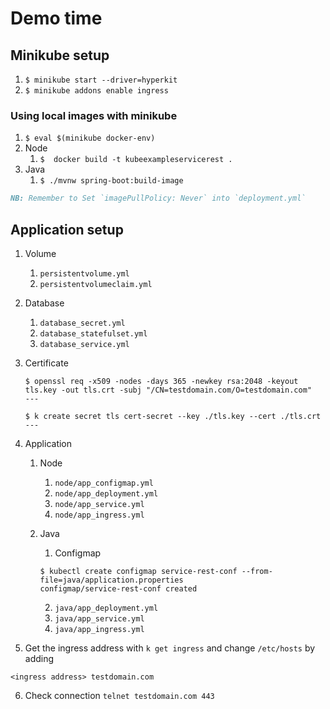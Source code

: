 # Demo time

## Minikube setup

1. `$ minikube start --driver=hyperkit`
2. `$ minikube addons enable ingress`

### Using local images with minikube

1. `$ eval $(minikube docker-env)`
2. Node
   1. `$  docker build -t kubeexampleservicerest .`
3. Java
   1. `$ ./mvnw spring-boot:build-image`

```markdown
NB: Remember to Set `imagePullPolicy: Never` into `deployment.yml`
```

## Application setup

1. Volume
   1. `persistentvolume.yml`
   2. `persistentvolumeclaim.yml`
2. Database
   1. `database_secret.yml`
   2. `database_statefulset.yml`
   3. `database_service.yml`
3. Certificate

   ```shell
   $ openssl req -x509 -nodes -days 365 -newkey rsa:2048 -keyout tls.key -out tls.crt -subj "/CN=testdomain.com/O=testdomain.com"
   ---

   $ k create secret tls cert-secret --key ./tls.key --cert ./tls.crt
   ---
   ```

4. Application
   1. Node
      1. `node/app_configmap.yml`
      2. `node/app_deployment.yml`
      3. `node/app_service.yml`
      4. `node/app_ingress.yml`
   2. Java
      1. Configmap

      ```shell
      $ kubectl create configmap service-rest-conf --from-file=java/application.properties
      configmap/service-rest-conf created
      ```

      2. `java/app_deployment.yml`
      3. `java/app_service.yml`
      4. `java/app_ingress.yml`

5. Get the ingress address with `k get ingress` and change `/etc/hosts` by adding

```text
<ingress address> testdomain.com
```

6. Check connection `telnet testdomain.com 443`
